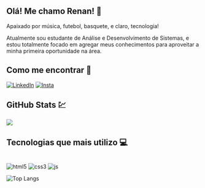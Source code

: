 ## Olá! Me chamo Renan! 🤟

Apaixado por música, futebol, basquete, e claro, tecnologia!

Atualmente sou estudante de Análise e Desenvolvimento de Sistemas, e estou totalmente focado em agregar meus conhecimentos para aproveitar a minha primeira oportunidade na área.

## Como me encontrar :mag_right:

[![LinkedIn](https://img.shields.io/badge/LinkedIn-0077B5?style=for-the-badge&logo=linkedin&logoColor=white)](https://www.linkedin.com/in/renan-luis-da-silva/)
[![Insta](https://img.shields.io/badge/Instagram-E4405F?style=for-the-badge&logo=instagram&logoColor=white)](https://www.instagram.com/renanl_silva/)


## GitHub Stats :chart:

![](https://github-readme-stats.vercel.app/api?username=renanlsilva1&show_icons=true&theme=tokyonight)

## Tecnologias que mais utilizo :computer:

<div style="display: inline-block;"><br>
        <img src="https://img.shields.io/badge/HTML5-E34F26?style=for-the-badge&logo=html5&logoColor=white" alt="html5">
        <img src="https://img.shields.io/badge/CSS3-1572B6?style=for-the-badge&logo=css3&logoColor=white" alt="css3">
        <img src="https://img.shields.io/badge/JavaScript-F7DF1E?style=for-the-badge&logo=javascript&logoColor=black" alt="js">
</div>

![Top Langs](https://github-readme-stats.vercel.app/api/top-langs/?username=renanlsilva1&layout=compact)
